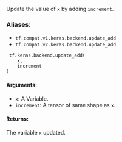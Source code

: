 Update the value of `x` by adding `increment`.
### Aliases:
- `tf.compat.v1.keras.backend.update_add`
- `tf.compat.v2.keras.backend.update_add`

```
 tf.keras.backend.update_add(
    x,
    increment
)
```
#### Arguments:
- `x`: A Variable.
- `increment`: A tensor of same shape as `x`.
#### Returns:
The variable `x` updated.
